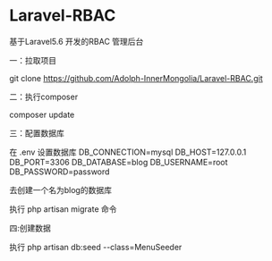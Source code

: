 # Laravel-RBAC
基于Laravel5.6 开发的RBAC 管理后台


一：拉取项目

git clone https://github.com/Adolph-InnerMongolia/Laravel-RBAC.git

二：执行composer 

composer update

三：配置数据库

在 .env 设置数据库
  DB_CONNECTION=mysql
  DB_HOST=127.0.0.1
  DB_PORT=3306
  DB_DATABASE=blog
  DB_USERNAME=root
  DB_PASSWORD=password
  
  去创建一个名为blog的数据库
  
  执行 php artisan migrate 命令
  
 四:创建数据
 
  执行 php artisan db:seed --class=MenuSeeder
 
